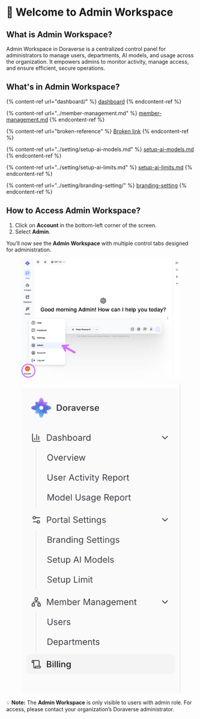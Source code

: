 # 🚪 Welcome to Admin Workspace

## What is Admin Workspace?

Admin Workspace in Doraverse is a centralized control panel for administrators to manage users, departments, AI models, and usage across the organization. It empowers admins to monitor activity, manage access, and ensure efficient, secure operations.

## What's in Admin Workspace?

{% content-ref url="dashboard/" %}
[dashboard](dashboard/)
{% endcontent-ref %}

{% content-ref url="../member-management.md" %}
[member-management.md](../member-management.md)
{% endcontent-ref %}

{% content-ref url="broken-reference" %}
[Broken link](broken-reference)
{% endcontent-ref %}

{% content-ref url="../setting/setup-ai-models.md" %}
[setup-ai-models.md](../setting/setup-ai-models.md)
{% endcontent-ref %}

{% content-ref url="../setting/setup-ai-limits.md" %}
[setup-ai-limits.md](../setting/setup-ai-limits.md)
{% endcontent-ref %}

{% content-ref url="../setting/branding-setting/" %}
[branding-setting](../setting/branding-setting/)
{% endcontent-ref %}

## How to Access Admin Workspace?

1. Click on **Account** in the bottom-left corner of the screen.
2. Select **Admin**.&#x20;

You’ll now see the **Admin Workspace** with multiple control tabs designed for administration.

<figure><img src="../.gitbook/assets/Admin.png" alt=""><figcaption></figcaption></figure>

<figure><img src="../.gitbook/assets/Admin_2.png" alt=""><figcaption></figcaption></figure>

💡 **Note:** The **Admin Workspace** is only visible to users with admin role. For access, please contact your organization’s Doraverse administrator.

